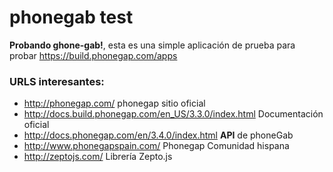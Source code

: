 phonegab test
============

**Probando ghone-gab!**, esta es una simple aplicación de prueba para probar <https://build.phonegap.com/apps> 

### URLS interesantes:

 - <http://phonegap.com/> phonegap sitio oficial
 - <http://docs.build.phonegap.com/en_US/3.3.0/index.html> Documentación oficial
 - <http://docs.phonegap.com/en/3.4.0/index.html> **API** de phoneGab
 - <http://www.phonegapspain.com/> Phonegap Comunidad hispana
 - <http://zeptojs.com/> Librería Zepto.js

